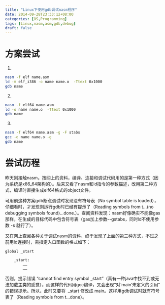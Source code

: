 ```yaml
---
title: "Linux下使用gdb调试nasm程序"
date: 2014-09-28T23:33:12+08:00
categories: [OS,Programming]
tags: [Linux,nasm,asm,gdb,debug]
draft: false 
---
```


# 方案尝试

1. 
```bash
nasm -f elf name.asm
ld -m elf_i386 -o name name.o  -Ttext 0x1000
gdb name
```

2. 
```bash
nasm -f elf64 name.asm
ld -o name name.o  -Ttext 0x1000
gdb name
```

3. 
```bash
nasm -f elf64 name.asm -g -F stabs
gcc -o name name.o -g
gdb name
```

# 尝试历程

昨天刚接触nasm，按网上的资料，编译、连接和调试代码用的是第一种方式（因为系统是x86_64架构的）。后来又看了nasm和ld指令的参数描述，改用第二种方式，编译时直接生成elf64格式的object文件。

可用前这种方案gdb断点调试时发现没有符号表（No symbol table is loaded），仔细看时，才发现刚运行gdb时已经有提示了（Reading symbols from t...(no debugging symbols found)...done.）。查阅资料发现：nasm好像确实不能像gas 那样，在生成的目标代码中包含符号表（gas加上参数--gstabs，同时ld不使用参数 -s 就行了）。

又在网上查阅各种关于调试nasm的资料，终于发现了上面的第三种方式，不过之前用ld连接时，需指定入口函数的格式如下：

```x86asm
global _start        

    _start:
        ……
        ……
```

否则，提示错误 “cannot find entry symbol _start”（真有一种java中找不到或无法加载主类的感觉），而这样的代码用gcc编译，又会出现“对‘main’未定义的引用” 的错误提示。所以，此时又要将  _start 修改成 main。这样用gdb调试时就有符号表了（Reading symbols from t...done）。
